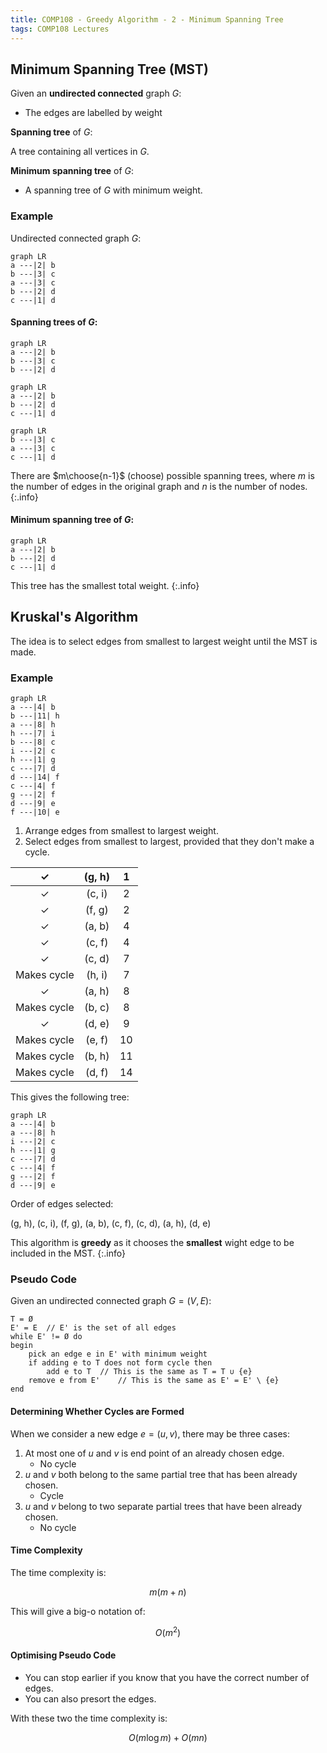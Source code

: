 ```yaml
---
title: COMP108 - Greedy Algorithm - 2 - Minimum Spanning Tree
tags: COMP108 Lectures
---
```

## Minimum Spanning Tree (MST)
Given an **undirected connected** graph $G$:

* The edges are labelled by weight

**Spanning tree** of $G$:

A tree containing all vertices in $G$.

**Minimum spanning tree** of $G$:

* A spanning tree of $G$ with minimum weight.

### Example
Undirected connected graph $G$:

```mermaid
graph LR
a ---|2| b
b ---|3| c
a ---|3| c
b ---|2| d
c ---|1| d
```

#### Spanning trees of $G$:

```mermaid
graph LR
a ---|2| b
b ---|3| c
b ---|2| d
```

```mermaid
graph LR
a ---|2| b
b ---|2| d
c ---|1| d
```

```mermaid
graph LR
b ---|3| c
a ---|3| c
c ---|1| d
```

There are $m\choose{n-1}$ (choose) possible spanning trees, where $m$ is the number of edges in the original graph and $n$ is the number of nodes.
{:.info}

#### Minimum spanning tree of $G$:

```mermaid
graph LR
a ---|2| b
b ---|2| d
c ---|1| d
```

This tree has the smallest total weight.
{:.info}

## Kruskal's Algorithm
The idea is to select edges from smallest to largest weight until the MST is made.

### Example

```mermaid
graph LR
a ---|4| b
b ---|11| h
a ---|8| h
h ---|7| i
b ---|8| c
i ---|2| c
h ---|1| g
c ---|7| d
d ---|14| f
c ---|4| f
g ---|2| f
d ---|9| e
f ---|10| e
```

1. Arrange edges from smallest to largest weight.
1. Select edges from smallest to largest, provided that they don't make a cycle.

| ✓ | (g, h) | 1 |
| :-: | :-: | :-: |
| ✓ | (c, i) | 2 |
| ✓ | (f, g) | 2 |
| ✓ | (a, b) | 4 |
| ✓ | (c, f) | 4 |
| ✓ | (c, d) | 7 |
| Makes cycle | (h, i) | 7 |
| ✓ | (a, h) | 8 |
| Makes cycle | (b, c) | 8 |
| ✓ | (d, e) | 9 |
| Makes cycle | (e, f) | 10 |
| Makes cycle | (b, h) | 11 |
| Makes cycle | (d, f) | 14 |

This gives the following tree:

```mermaid
graph LR
a ---|4| b
a ---|8| h
i ---|2| c
h ---|1| g
c ---|7| d
c ---|4| f
g ---|2| f
d ---|9| e
```

Order of edges selected:

(g, h), (c, i), (f, g), (a, b), (c, f), (c, d), (a, h), (d, e)

This algorithm is **greedy** as it chooses the **smallest** wight edge to be included in the MST.
{:.info}

### Pseudo Code
Given an undirected connected graph $G=(V,E)$:

```
T = Ø
E' = E	// E' is the set of all edges
while E' != Ø do
begin
	pick an edge e in E' with minimum weight
	if adding e to T does not form cycle then
		add e to T	// This is the same as T = T ∪ {e}
	remove e from E'	// This is the same as E' = E' \ {e}
end
```

#### Determining Whether Cycles are Formed
When we consider a new edge $e=(u, v)$, there may be three cases:

1. At most one of $u$ and $v$ is end point of an already chosen edge.
	* No cycle
1. $u$ and $v$ both belong to the same partial tree that has been already chosen.
	* Cycle
1. $u$ and $v$ belong to two separate partial trees that have been already chosen.
	* No cycle
	
#### Time Complexity
The time complexity is:

$$m(m+n)$$

This will give a big-o notation of:

$$O(m^2)$$

#### Optimising Pseudo Code
* You can stop earlier if you know that you have the correct number of edges.
* You can also presort the edges. 

With these two the time complexity is:

$$O(m\log m)+O(mn)$$